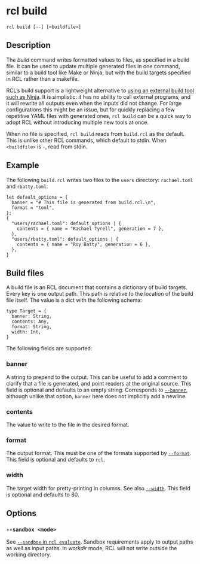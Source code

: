 # rcl build

    rcl build [--] [<buildfile>]

## Description

The _build_ command writes formatted values to files, as specified in a build
file. It can be used to update multiple generated files in one command, similar
to a build tool like Make or Ninja, but with the build targets specified in
<abbr>RCL</abbr> rather than a makefile.

RCL’s build support is a lightweight alternative to [using an external build tool
such as Ninja](using_ninja.md). It is simplistic: it has no ability to call
external programs, and it will rewrite all outputs even when the inputs did
not change. For large configurations this might be an issue, but for quickly
replacing a few repetitive <abbr>YAML</abbr> files with generated ones,
`rcl build` can be a quick way to adopt <abbr>RCL</abbr> without introducing
multiple new tools at once.

When no file is specified, `rcl build` reads from `build.rcl` as the default.
This is unlike other <abbr>RCL</abbr> commands, which default to stdin.
When `<buildfile>` is `-`, read from stdin.

## Example

The following `build.rcl` writes two files to the `users` directory:
`rachael.toml` and `rbatty.toml`:

```rcl
let default_options = {
  banner = "# This file is generated from build.rcl.\n",
  format = "toml",
};
{
  "users/rachael.toml": default_options | {
    contents = { name = "Rachael Tyrell", generation = 7 },
  },
  "users/rbatty.toml": default_options | {
    contents = { name = "Roy Batty", generation = 6 },
  },
}
```


## Build files

A build file is an <abbr>RCL</abbr> document that contains a dictionary of build
targets. Every key is one output path. This path is relative to the location of
the build file itself. The value is a dict with the following schema:

```rcl
type Target = {
  banner: String,
  contents: Any,
  format: String,
  width: Int,
}
```

The following fields are supported:

### banner

A string to prepend to the output. This can be useful to add a comment to
clarify that a file is generated, and point readers at the original source.
This field is optional and defaults to an empty string. Corresponds to
[`--banner`](rcl_evaluate.md#-banner-message), although unlike that option,
`banner` here does not implicitly add a newline.

### contents

The value to write to the file in the desired format.

### format

The output format. This must be one of the formats supported by
[`--format`](rcl_evaluate.md#-f-format-format).
This field is optional and defaults to `rcl`.

### width

The target width for pretty-printing in columns. See also
[`--width`](rcl_evaluate.md#-w-width-width).
This field is optional and defaults to 80.

## Options

### `--sandbox <mode>`

See [`--sandbox` in `rcl evaluate`](rcl_evaluate.md#-sandbox-mode). Sandbox
requirements apply to output paths as well as input paths. In _workdir_ mode,
<abbr>RCL</abbr> will not write outside the working directory.
